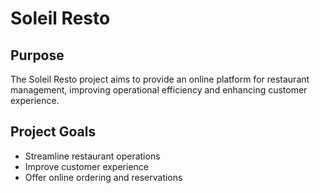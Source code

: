 # Soleil Resto

## Purpose
The Soleil Resto project aims to provide an online platform for restaurant management, improving operational efficiency and enhancing customer experience.

## Project Goals
- Streamline restaurant operations
- Improve customer experience
- Offer online ordering and reservations